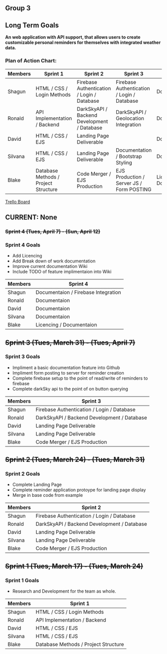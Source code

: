 ## Group 3

## Long Term Goals

**An web application with API support, that allows users to create customizable personal reminders for themselves with integrated weather data.**
### Plan of Action Chart:

| Members | Sprint 1 | Sprint 2 | Sprint 3 | Sprint 4 |
| ------- | -------- | -------- | -------- | -------- |
| Shagun  | HTML / CSS / Login Methods | Firebase Authentication / Login / Database| Firebase Authentication / Login / Database | Documentaion |
| Ronald  | API Implementation / Backend |  DarkSkyAPI / Backend Development / Database | DarkSkyAPI / Geolocation Integration | Documentaion |
| David   | HTML / CSS / EJS |  Landing Page Deliverable  |  | Documentaion |
| Silvana | HTML / CSS / EJS | Landing Page Deliverable | Documentation / Bootstrap Styling | Documentaion |
| Blake   | Database Methods / Project Structure | Code Merger / EJS Production | EJS Production / Server JS / Form POSTING | Licencing / Documentaion |

[Trello Board](https://trello.com/invite/b/Bf31PkJP/b57518b64f5b2c1cb753b06326ea1366/reminders-application)

## CURRENT: None

### ~~Sprint 4 (Tues, April 7) - (Sun, April 12)~~

### Sprint 4 Goals

- Add Licencing
- Add Break down of work documentation
- Improve current documentation Wiki
- Include TODO of feature implimentaion into Wiki

| Members | Sprint 4 |
| ------- | -------- |
| Shagun  | Documentaion / Firebase Integration |
| Ronald  | Documentaion |
| David   | Documentaion |
| Silvana | Documentaion |
| Blake   | Licencing / Documentaion |

## ~~Sprint 3 (Tues, March 31) - (Tues, April 7)~~

### Sprint 3 Goals

- Impliment a basic documentation feature into Github
- Impliment form posting to server for reminder creation
- Complete firebase setup to the point of read/write of reminders to firebase
- Complete darkSky api to the point of on button querying

| Members | Sprint 3 |
| ------- | -------- |
| Shagun  | Firebase Authentication / Login / Database |
| Ronald  | DarkSkyAPI / Backend Development / Database |
| David   | Landing Page Deliverable  |
| Silvana | Landing Page Deliverable |
| Blake   | Code Merger / EJS Production |

## ~~Sprint 2 (Tues, March 24) - (Tues, March 31)~~

### Sprint 2 Goals

- Complete Landing Page
- Complete reminder application protoype for landing page display
- Merge in base code from example

| Members | Sprint 2 |
| ------- | -------- |
| Shagun  | Firebase Authentication / Login / Database |
| Ronald  | DarkSkyAPI / Backend Development / Database |
| David   | Landing Page Deliverable  |
| Silvana | Landing Page Deliverable |
| Blake   | Code Merger / EJS Production |

## ~~Sprint 1 (Tues, March 17) - (Tues, March 24)~~

### Sprint 1 Goals

- Research and Development for the team as whole.

| Members | Sprint 1 | 
| ------- | -------- |
| Shagun  | HTML / CSS / Login Methods |
| Ronald  | API Implementation / Backend |
| David   | HTML / CSS / EJS |
| Silvana | HTML / CSS / EJS |
| Blake   | Database Methods / Project Structure |

